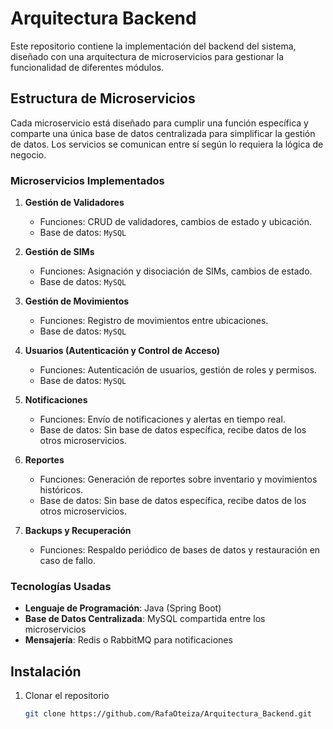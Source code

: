 # Arquitectura Backend

Este repositorio contiene la implementación del backend del sistema, diseñado con una arquitectura de microservicios para gestionar la funcionalidad de diferentes módulos.

## Estructura de Microservicios

Cada microservicio está diseñado para cumplir una función específica y comparte una única base de datos centralizada para simplificar la gestión de datos. Los servicios se comunican entre sí según lo requiera la lógica de negocio.

### Microservicios Implementados

1. **Gestión de Validadores**  
   - Funciones: CRUD de validadores, cambios de estado y ubicación.
   - Base de datos: `MySQL`

2. **Gestión de SIMs**  
   - Funciones: Asignación y disociación de SIMs, cambios de estado.
   - Base de datos: `MySQL`

3. **Gestión de Movimientos**  
   - Funciones: Registro de movimientos entre ubicaciones.
   - Base de datos: `MySQL`

4. **Usuarios (Autenticación y Control de Acceso)**  
   - Funciones: Autenticación de usuarios, gestión de roles y permisos.
   - Base de datos: `MySQL`

5. **Notificaciones**  
   - Funciones: Envío de notificaciones y alertas en tiempo real.
   - Base de datos: Sin base de datos específica, recibe datos de los otros microservicios.

6. **Reportes**  
   - Funciones: Generación de reportes sobre inventario y movimientos históricos.
   - Base de datos: Sin base de datos específica, recibe datos de los otros microservicios.

7. **Backups y Recuperación**  
   - Funciones: Respaldo periódico de bases de datos y restauración en caso de fallo.

### Tecnologías Usadas

- **Lenguaje de Programación**: Java (Spring Boot)
- **Base de Datos Centralizada**: MySQL compartida entre los microservicios
- **Mensajería**: Redis o RabbitMQ para notificaciones


## Instalación

1. Clonar el repositorio
   ```bash
   git clone https://github.com/RafaOteiza/Arquitectura_Backend.git
